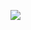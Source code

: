 ![](https://media.githubusercontent.com/media/dyzz/dyzz.github.io/master/images/DistractingBlow3.png)